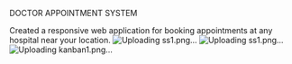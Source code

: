 DOCTOR APPOINTMENT SYSTEM

Created a responsive web application for booking appointments at any hospital near your location.
![Uploading ss1.png…]()
![Uploading ss1.png…]()
![Uploading kanban1.png…]()




